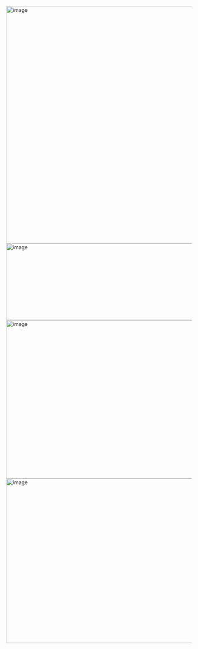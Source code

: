 <img width="1366" height="643" alt="image" src="https://github.com/user-attachments/assets/09911863-da49-47e0-a8c2-205de998418c" />
<img width="1366" height="208" alt="image" src="https://github.com/user-attachments/assets/d52cb373-1e1e-4c73-bc37-b12ceb55d5b6" />
<img width="1366" height="429" alt="image" src="https://github.com/user-attachments/assets/8066cf7c-e045-404b-a94c-903ab8569bc6" />
<img width="1366" height="446" alt="image" src="https://github.com/user-attachments/assets/0575b636-76c2-4267-b384-f15b829e3287" />
